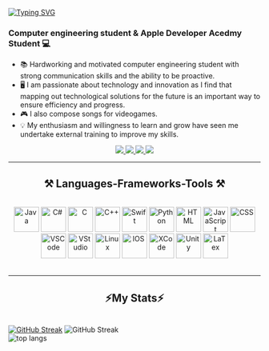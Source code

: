 <a href="https://git.io/typing-svg"><img src="https://readme-typing-svg.demolab.com?font=Righteous&size=35&weight=400&pause=1000&color=24B6F7&random=false&width=437&height=60&lines=Hello+!+👋;+I+'m+Serena+Savarese+!+🦖" alt="Typing SVG" /></a>

<h3 align="centre">Computer engineering student & Apple Developer Acedmy Student 💻</h3>

- 📚 Hardworking and motivated computer engineering student with strong communication skills and the ability to be
proactive. 
- 🖥️ I am passionate about technology and innovation as I find that mapping out technological solutions for
the future is an important way to ensure efficiency and progress.
- 🎮 I also compose songs for videogames. 
- 💡 My enthusiasm and willingness to learn and grow have seen me undertake external training to improve my skills.


<div align="center">
   <a href="mailto:sesesa02@gmail.com">
    <img src="https://img.shields.io/badge/Gmail-D14836?style=for-the-badge&logo=gmail&logoColor=white" />
  </a>
  <a href="https://www.linkedin.com/in/serena-savarese-13a93024b">
    <img src="https://img.shields.io/badge/LinkedIn-0077B5?style=for-the-badge&logo=linkedin&logoColor=white" />
  </a>
  <a href="https://discord.com/channels/@me">
    <img src="https://img.shields.io/badge/Discord-5865F2?style=for-the-badge&logo=discord&logoColor=white" />
  </a>
  <a href="https://soundcloud.com/babysauro-681006921">
    <img src="https://img.shields.io/badge/SoundCloud-FF3300?style=for-the-badge&logo=soundcloud&logoColor=white" />
  </a>
</div>


<!--
![babysauro's GitHub stats](https://github-readme-stats.vercel.app/api?username=babysauro&show_icons=true&theme=tokyonight) &nbsp; &nbsp; [![Top Langs](https://github-readme-stats.vercel.app/api/top-langs/?username=babysauro&theme=tokyonight&hide_progress=true)](https://github.com/babysauro/github-readme-stats)
-->

___________________________________________________________________________________________________________________________
<h2 align="center">⚒️ Languages-Frameworks-Tools ⚒️</h2>
<br/>
<div align="center">
   <img  alt="Java" width="50px" src="https://cdn.jsdelivr.net/gh/devicons/devicon@latest/icons/java/java-original.svg"/>
   <img  alt="C#" width="50px" src="https://cdn.jsdelivr.net/gh/devicons/devicon@latest/icons/csharp/csharp-line.svg"/>
   <img  alt="C" width="50px" src="https://cdn.jsdelivr.net/gh/devicons/devicon@latest/icons/c/c-plain.svg"/>
   <img  alt="C++" width="50px" src="https://cdn.jsdelivr.net/gh/devicons/devicon@latest/icons/cplusplus/cplusplus-plain.svg"/>
   <img  alt="Swift" width="50px" src="https://cdn.jsdelivr.net/gh/devicons/devicon@latest/icons/swift/swift-original.svg"/>
   <img  alt="Python" width="50px" src="https://cdn.jsdelivr.net/gh/devicons/devicon@latest/icons/python/python-original.svg"/>
   <img  alt="HTML" width="50px" src="https://cdn.jsdelivr.net/gh/devicons/devicon@latest/icons/html5/html5-plain.svg"/>
   <img  alt="JavaScript" width="50px" src="https://cdn.jsdelivr.net/gh/devicons/devicon@latest/icons/javascript/javascript-plain.svg"/>
   <img  alt="CSS" width="50px" src="https://cdn.jsdelivr.net/gh/devicons/devicon@latest/icons/css3/css3-plain.svg"/>
   <img  alt="VSCode" width="50px" src="https://cdn.jsdelivr.net/gh/devicons/devicon@latest/icons/vscode/vscode-original.svg"/>
   <img  alt="VStudio" width="50px" src="https://cdn.jsdelivr.net/gh/devicons/devicon@latest/icons/visualstudio/visualstudio-plain.svg"/>
   <img  alt="Linux" width="50px" src="https://cdn.jsdelivr.net/gh/devicons/devicon@latest/icons/linux/linux-original.svg"/>
   <img  alt="IOS" width="50px" src="https://cdn.jsdelivr.net/gh/devicons/devicon@latest/icons/apple/apple-original.svg"/>
   <img  alt="XCode" width="50px" src="https://cdn.jsdelivr.net/gh/devicons/devicon@latest/icons/xcode/xcode-original.svg"/>
   <img  alt="Unity" width="50px" src="https://cdn.jsdelivr.net/gh/devicons/devicon@latest/icons/unity/unity-original.svg"/>
   <img  alt="LaTex" width="50px" src="https://cdn.jsdelivr.net/gh/devicons/devicon@latest/icons/tex/tex-original.svg"/>
</div>
<br/>
<hr/>

<!--
<div align="center">
   <h2> My Contributions </h2>
   <br>
   <img alt="snake eating my contributions" src="https://raw.githubusercontent.com/babysauro/Babysauro/output/github-contribution-grid-snake.svg" />
</div>
-->

<h2 align="center">⚡️My Stats⚡️</h2>
<br>
<div>
   <a href="https://git.io/streak-stats"><img src="https://streak-stats.demolab.com?user=babysauro&theme=dark" alt="GitHub Streak" /></a>
   <img src="https://github-readme-stats.vercel.app/api?username=babysauro&show_icons=true&theme=dark&rank_icon=github" alt="GitHub Streak"/>
</br>
   <img align="center" src="https://github-readme-stats.vercel.app/api/top-langs/?username=babysauro&theme=dark&hide_progress=true" alt="top langs" />
</div>

<!--
**babysauro/Babysauro** is a ✨ _special_ ✨ repository because its `README.md` (this file) appears on your GitHub profile.

Here are some ideas to get you started:

- 🔭 I’m currently working on ...
- 🌱 I’m currently learning ...
- 👯 I’m looking to collaborate on ...
- 🤔 I’m looking for help with ...
- 💬 Ask me about ...
- 📫 How to reach me: ...
- 😄 Pronouns: ...
- ⚡ Fun fact: ...
-->

